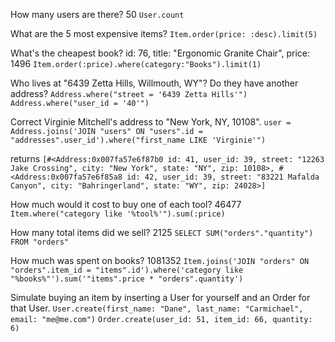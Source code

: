 How many users are there? 50
`User.count`

What are the 5 most expensive items?
`Item.order(price: :desc).limit(5)`

What's the cheapest book?
id: 76, title: "Ergonomic Granite Chair", price: 1496
`Item.order(:price).where(category:"Books").limit(1)`

Who lives at "6439 Zetta Hills, Willmouth, WY"? Do they have another address?
`Address.where("street = '6439 Zetta Hills'")`
`Address.where("user_id = '40'")`

Correct Virginie Mitchell's address to "New York, NY, 10108".
`user = Address.joins('JOIN "users" ON "users".id = "addresses".user_id').where("first_name LIKE 'Virginie'")`

returns ```[#<Address:0x007fa57e6f87b0 id: 41, user_id: 39, street: "12263 Jake Crossing", city: "New York", state: "NY", zip: 10108>,
 #<Address:0x007fa57e6f85a8 id: 42, user_id: 39, street: "83221 Mafalda Canyon", city: "Bahringerland", state: "WY", zip: 24028>]```


How much would it cost to buy one of each tool? 46477
`Item.where("category like '%tool%'").sum(:price)`


How many total items did we sell? 2125
`SELECT SUM("orders"."quantity") FROM "orders"`


How much was spent on books? 1081352
`Item.joins('JOIN "orders" ON "orders".item_id = "items".id').where('category like "%books%"').sum('"items".price * "orders".quantity')`

Simulate buying an item by inserting a User for yourself and an Order for that User.
`User.create(first_name: "Dane", last_name: "Carmichael", email: "me@me.com")`
`Order.create(user_id: 51, item_id: 66, quantity: 6)`